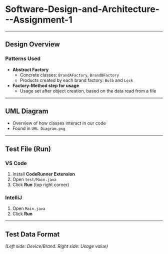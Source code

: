 # Software-Design-and-Architecture---Assignment-1

---

## Design Overview

### Patterns Used
- **Abstract Factory**
  - Concrete classes: `BrandAFactory`, `BrandBFactory`
  - Products created by each brand factory: `Bulb` and `Lock`
- **Factory-Method step for usage**
  - Usage set after object creation, based on the data read from a file

---

## UML Diagram
- Overview of how classes interact in our code  
- Found in `UML Diagram.png`

---

## Test File (Run)

### VS Code
1. Install **CodeRunner Extension**  
2. Open `test/Main.java`  
3. Click **Run** (top right corner)

### IntelliJ
1. Open `Main.java`  
2. Click **Run**

---

## Test Data Format
*(Left side: Device/Brand. Right side: Usage value)*

